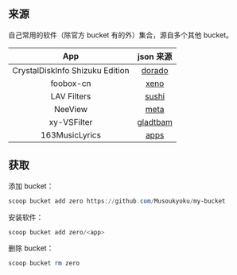 ## 来源

自己常用的软件（除官方 bucket 有的外）集合，源自多个其他 bucket。

|               App               |                   json 来源                    |
| :-----------------------------: | :--------------------------------------------: |
| CrystalDiskInfo Shizuku Edition | [dorado](https://github.com/chawyehsu/dorado)  |
|            foobox-cn            |     [xeno](https://github.com/Befod/Xeno)      |
|           LAV Filters           |   [sushi](https://github.com/kidonng/sushi)    |
|             NeeView             |   [meta](https://github.com/manjaroyyq/Meta)   |
|           xy-VSFilter           | [gladtbam](https://github.com/Gladtbam/Bucket) |
|         163MusicLyrics          |    [apps](https://github.com/DoveBoy/Apps)     |

## 获取

添加 bucket：

```powershell
scoop bucket add zero https://github.com/Musoukyoku/my-bucket
```

安装软件：

```powershell
scoop bucket add zero/<app>
```

删除 bucket：

```powershell
scoop bucket rm zero
```
